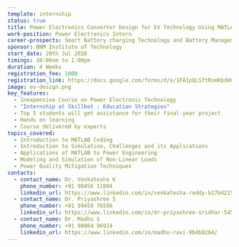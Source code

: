 ```yaml
---
template: internship
status: true
title: Power Electronics Converter Design for EV Technology Using MATLAB
work-position: Power Electronics Intern
career-prospects: Smart Battery charging Technology and Battery Management Systems
sponsor: BNM Institute of Technology
start_date: 20th Jul 2020
timings: 10:00am to 1:00pm
duration: 4 Weeks
registration_fee: 1000
registration_link: https://docs.google.com/forms/d/e/1FAIpQLSftRsmKbdH0j1BhaX3D8a2-WxTDQARZwdbBQjFM14ewr3rwkg/viewform?usp=sf_link
image: ev-design.png
key_features:
  - Inexpensive Course on Power Electronic Technology
  - "Internship at Skillbot : Education Strategies"
  - Top 5 students will get assistance for their final-year project
  - Hands on learning
  - Course delivered by experts
topics_covered:
  - Introduction to MATLAB Coding
  - Introduction to Simulation, Challenges and its Applications
  - Applications of MATLAB to Power Engineering
  - Modeling and Simulation of Non-Linear Loads
  - Power Quality Mitigation Techniques
contacts:
  - contact_name: Dr. Venkatesha K
    phone_number: +91 98456 11804
    linkedin_url: https://www.linkedin.com/in/venkatesha-reddy-b17b42150/
  - contact_name: Dr. Priyashree S
    phone_number: +91 99459 76556
    linkedin_url: https://www.linkedin.com/in/dr-priyashree-sridhar-54587516/
  - contact_name: Dr. Madhu S
    phone_number: +91 98864 96914
    linkedin_url: https://www.linkedin.com/in/madhu-ravi-9b4b8264/
---
```

